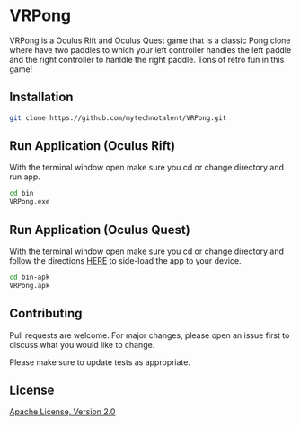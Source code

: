 # VRPong

VRPong is a Oculus Rift and Oculus Quest game that is a classic Pong clone where have two paddles to which your left controller handles the left paddle and the right controller to hanldle the right paddle.  Tons of retro fun in this game!

## Installation

```bash
git clone https://github.com/mytechnotalent/VRPong.git
```

## Run Application (Oculus Rift)

With the terminal window open make sure you cd or change directory and run app.

```bash
cd bin
VRPong.exe
```

## Run Application (Oculus Quest)

With the terminal window open make sure you cd or change directory and follow the directions [HERE](https://www.androidcentral.com/how-sideload-apps-oculus-quest) to side-load the app to your device.

```bash
cd bin-apk
VRPong.apk
```

## Contributing

Pull requests are welcome. For major changes, please open an issue first to discuss what you would like to change.

Please make sure to update tests as appropriate.

## License

[Apache License, Version 2.0](https://www.apache.org/licenses/LICENSE-2.0/)
